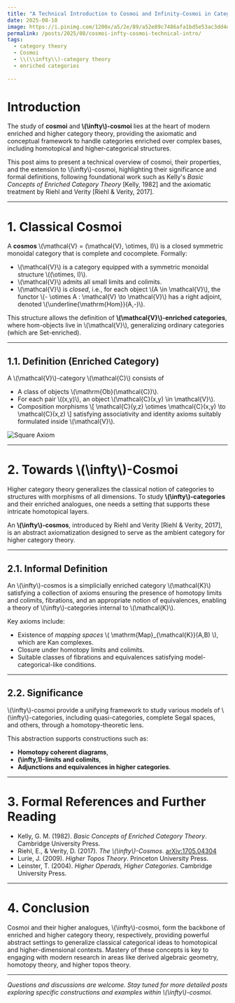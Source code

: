 ```yaml
---
title: "A Technical Introduction to Cosmoi and Infinity-Cosmoi in Category Theory"
date: 2025-08-10
image: https://i.pinimg.com/1200x/a5/2e/89/a52e89c7486afa1bd5e53ac3dd4d3926.jpg
permalink: /posts/2025/08/cosmoi-infty-cosmoi-technical-intro/
tags:
  - category theory
  - Cosmoi
  - \\(\\infty\\)-category theory
  - enriched categories
  
---
```


# Introduction

The study of **cosmoi** and **\\(\\infty\\)-cosmoi** lies at the heart of modern enriched and higher category theory, providing the axiomatic and conceptual framework to handle categories enriched over complex bases, including homotopical and higher-categorical structures.

This post aims to present a technical overview of cosmoi, their properties, and the extension to \\(\\infty\\)-cosmoi, highlighting their significance and formal definitions, following foundational work such as Kelly's *Basic Concepts of Enriched Category Theory* [Kelly, 1982] and the axiomatic treatment by Riehl and Verity [Riehl & Verity, 2017].

---

# 1. Classical Cosmoi

A **cosmos** \\(\\mathcal{V} = (\\mathcal{V}, \\otimes, I)\\) is a closed symmetric monoidal category that is complete and cocomplete. Formally:

- \\(\\mathcal{V}\\) is a category equipped with a symmetric monoidal structure \\((\\otimes, I)\\).
- \\(\\mathcal{V}\\) admits all small limits and colimits.
- \\(\\mathcal{V}\\) is *closed*, i.e., for each object \\(A \\in \\mathcal{V}\\), the functor \\(- \\otimes A : \\mathcal{V} \\to \\mathcal{V}\\) has a right adjoint, denoted \\(\\underline{\\mathrm{Hom}}(A,-)\\).

This structure allows the definition of **\\(\\mathcal{V}\\)-enriched categories**, where hom-objects live in \\(\\mathcal{V}\\), generalizing ordinary categories (which are Set-enriched).

---

## 1.1. Definition (Enriched Category)

A \\(\\mathcal{V}\\)-category \\(\\mathcal{C}\\) consists of

- A class of objects \\(\\mathrm{Ob}(\\mathcal{C})\\).
- For each pair \\((x,y)\\), an object \\(\\mathcal{C}(x,y) \\in \\mathcal{V}\\).
- Composition morphisms
  \\[
  \\mathcal{C}(y,z) \\otimes \\mathcal{C}(x,y) \\to \\mathcal{C}(x,z)
  \\]
  satisfying associativity and identity axioms suitably formulated inside \\(\\mathcal{V}\\).

<img src="https://i.sstatic.net/L1aYf.png" alt="Square Axiom" style="max-width:400px;"/>


---

# 2. Towards \\(\\infty\\)-Cosmoi

Higher category theory generalizes the classical notion of categories to structures with morphisms of all dimensions. To study **\\(\\infty\\)-categories** and their enriched analogues, one needs a setting that supports these intricate homotopical layers.

An **\\(\\infty\\)-cosmos**, introduced by Riehl and Verity [Riehl & Verity, 2017], is an abstract axiomatization designed to serve as the ambient category for higher category theory.

---

## 2.1. Informal Definition

An \\(\\infty\\)-cosmos is a simplicially enriched category \\(\\mathcal{K}\\) satisfying a collection of axioms ensuring the presence of homotopy limits and colimits, fibrations, and an appropriate notion of equivalences, enabling a theory of \\(\\infty\\)-categories internal to \\(\\mathcal{K}\\).

Key axioms include:

- Existence of *mapping spaces* \\( \\mathrm{Map}_{\\mathcal{K}}(A,B) \\), which are Kan complexes.
- Closure under homotopy limits and colimits.
- Suitable classes of fibrations and equivalences satisfying model-categorical-like conditions.

---

## 2.2. Significance

\\(\\infty\\)-cosmoi provide a unifying framework to study various models of \\(\\infty\\)-categories, including quasi-categories, complete Segal spaces, and others, through a homotopy-theoretic lens.

This abstraction supports constructions such as:

- **Homotopy coherent diagrams**,
- **(\\infty,1)-limits and colimits**,
- **Adjunctions and equivalences in higher categories**.

---

# 3. Formal References and Further Reading

- Kelly, G. M. (1982). *Basic Concepts of Enriched Category Theory*. Cambridge University Press.  
- Riehl, E., & Verity, D. (2017). *The \\(\\infty\\)-Cosmos*. [arXiv:1705.04304](https://arxiv.org/abs/1705.04304)  
- Lurie, J. (2009). *Higher Topos Theory*. Princeton University Press.  
- Leinster, T. (2004). *Higher Operads, Higher Categories*. Cambridge University Press.

---

# 4. Conclusion

Cosmoi and their higher analogues, \\(\\infty\\)-cosmoi, form the backbone of enriched and higher category theory, respectively, providing powerful abstract settings to generalize classical categorical ideas to homotopical and higher-dimensional contexts. Mastery of these concepts is key to engaging with modern research in areas like derived algebraic geometry, homotopy theory, and higher topos theory.

---

*Questions and discussions are welcome. Stay tuned for more detailed posts exploring specific constructions and examples within \\(\\infty\\)-cosmoi.*

